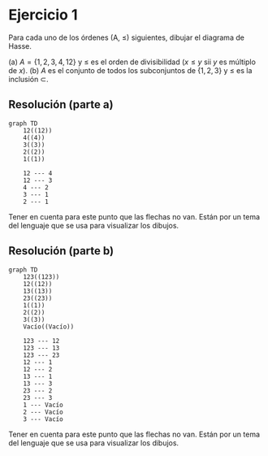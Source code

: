 # Ejercicio 1

Para cada uno de los órdenes (A, ≤) siguientes, dibujar el diagrama de Hasse.

(a) $A = \{1, 2, 3, 4, 12\}$ y $\leq$ es el orden de divisibilidad ($x \leq y$ sii $y$ es múltiplo de $x$).
(b) $A$ es el conjunto de todos los subconjuntos de $\{1, 2, 3\}$ y $\leq$ es la inclusión $\subset$.

## Resolución (parte a)

```mermaid
graph TD
    12((12))
    4((4))
    3((3))
    2((2))
    1((1))

    12 --- 4
    12 --- 3
    4 --- 2
    3 --- 1
    2 --- 1
```

Tener en cuenta para este punto que las flechas no van. Están por un tema del lenguaje que se usa para visualizar los dibujos.

## Resolución (parte b)

```mermaid
graph TD
    123((123))
    12((12))
    13((13))
    23((23))
    1((1))
    2((2))
    3((3))
    Vacío((Vacío))

    123 --- 12
    123 --- 13
    123 --- 23
    12 --- 1
    12 --- 2
    13 --- 1
    13 --- 3
    23 --- 2
    23 --- 3
    1 --- Vacío
    2 --- Vacío
    3 --- Vacío
```

Tener en cuenta para este punto que las flechas no van. Están por un tema del lenguaje que se usa para visualizar los dibujos.